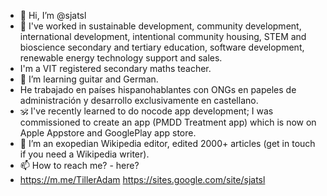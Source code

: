 - 👋 Hi, I’m @sjatsl
- 👀 I've worked in sustainable development, community development, international development, intentional community housing, STEM and bioscience secondary and tertiary education, software development, renewable energy technology support and sales.
- I'm a VIT registered secondary maths teacher.
- 🌱 I’m learning guitar and German.
- He trabajado en países hispanohablantes con ONGs en papeles de administración y desarrollo exclusivamente en castellano.
- 🕉️ I've recently learned to do nocode app development; I was commissioned to create an app (PMDD Treatment app) which is now on Apple Appstore and GooglePlay app store. 
- 💞️ I’m an exopedian Wikipedia editor, edited 2000+ articles (get in touch if you need a Wikipedia writer). 
- 📫 How to reach me? - here?
- https://m.me/TillerAdam
https://sites.google.com/site/sjatsl
<!---
Sjatsl/Sjatsl is a ✨ special ✨ repository because its `README.md` (this file) appears on your GitHub profile.
You can click the Preview link to take a look at your changes.
--->
